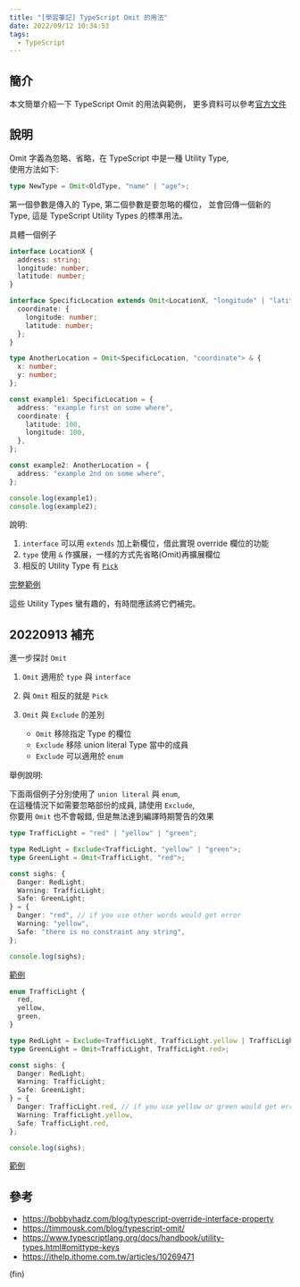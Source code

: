```yaml
---
title: "[學習筆記] TypeScript Omit 的用法"
date: 2022/09/12 10:34:53
tags:
  - TypeScript
---
```


## 簡介

本文簡單介紹一下 TypeScript Omit 的用法與範例，
更多資料可以參考[官方文件](https://www.typescriptlang.org/docs/handbook/utility-types.html)

## 說明

Omit 字義為忽略、省略，在 TypeScript 中是一種 Utility Type,  
使用方法如下:

```typescript
type NewType = Omit<OldType, "name" | "age">;
```

第一個參數是傳入的 Type, 第二個參數是要忽略的欄位，
並會回傳一個新的 Type, 這是 TypeScript Utility Types 的標準用法。

具體一個例子

```typescript
interface LocationX {
  address: string;
  longitude: number;
  latitude: number;
}

interface SpecificLocation extends Omit<LocationX, "longitude" | "latitude"> {
  coordinate: {
    longitude: number;
    latitude: number;
  };
}

type AnotherLocation = Omit<SpecificLocation, "coordinate"> & {
  x: number;
  y: number;
};

const example1: SpecificLocation = {
  address: "example first on some where",
  coordinate: {
    latitude: 100,
    longitude: 100,
  },
};

const example2: AnotherLocation = {
  address: "example 2nd on some where",
};

console.log(example1);
console.log(example2);
```

說明:

1. `interface` 可以用 `extends` 加上新欄位，借此實現 override 欄位的功能
2. `type` 使用 `&` 作擴展，一樣的方式先省略(Omit)再擴展欄位
3. 相反的 Utility Type 有 [`Pick`](https://www.typescriptlang.org/docs/handbook/utility-types.html#picktype-keys)

[完整範例](https://codesandbox.io/s/typescript-omit-sample-etoc9s)

這些 Utility Types 蠻有趣的，有時間應該將它們補完。

## 20220913 補充

進一步探討 `Omit`

1. `Omit` 適用於 `type` 與 `interface`
2. 與 `Omit` 相反的就是 `Pick`
3. `Omit` 與 `Exclude` 的差別

   - `Omit` 移除指定 Type 的欄位
   - `Exclude` 移除 union literal Type 當中的成員
   - `Exclude` 可以適用於 `enum`

舉例說明:

下面兩個例子分別使用了 `union literal` 與 `enum`,  
在這種情況下如需要忽略部份的成員, 請使用 `Exclude`,  
你要用 `Omit` 也不會報錯, 但是無法達到編譯時期警告的效果

```typescript
type TrafficLight = "red" | "yellow" | "green";

type RedLight = Exclude<TrafficLight, "yellow" | "green">;
type GreenLight = Omit<TrafficLight, "red">;

const sighs: {
  Danger: RedLight;
  Warning: TrafficLight;
  Safe: GreenLight;
} = {
  Danger: "red", // if you use other words would get error
  Warning: "yellow",
  Safe: "there is no constraint any string",
};

console.log(sighs);
```

[範例](https://codesandbox.io/s/typescrip-utiliy-types-exclude-union-literal-g2tp73?file=/src/index.ts)

```typescript
enum TrafficLight {
  red,
  yellow,
  green,
}

type RedLight = Exclude<TrafficLight, TrafficLight.yellow | TrafficLight.green>;
type GreenLight = Omit<TrafficLight, TrafficLight.red>;

const sighs: {
  Danger: RedLight;
  Warning: TrafficLight;
  Safe: GreenLight;
} = {
  Danger: TrafficLight.red, // if you use yellow or green would get error
  Warning: TrafficLight.yellow,
  Safe: TrafficLight.red,
};

console.log(sighs);
```

[範例](https://codesandbox.io/s/typescrip-utiliy-types-exclude-56h2ni?file=/src/index.ts)

## 參考

- <https://bobbyhadz.com/blog/typescript-override-interface-property>
- <https://timmousk.com/blog/typescript-omit/>
- <https://www.typescriptlang.org/docs/handbook/utility-types.html#omittype-keys>
- <https://ithelp.ithome.com.tw/articles/10269471>

(fin)
